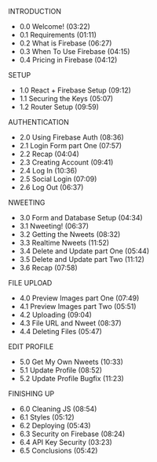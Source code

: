 INTRODUCTION
- 0.0 Welcome! (03:22)
- 0.1 Requirements (01:11)
- 0.2 What is Firebase (06:27)
- 0.3 When To Use Firebase (04:15)
- 0.4 Pricing in Firebase (04:12)

SETUP
- 1.0 React + Firebase Setup (09:12)
- 1.1 Securing the Keys (05:07)
- 1.2 Router Setup (09:59)

AUTHENTICATION
- 2.0 Using Firebase Auth (08:36)
- 2.1 Login Form part One (07:57)
- 2.2 Recap (04:04)
- 2.3 Creating Account (09:41)
- 2.4 Log In (10:36)
- 2.5 Social Login (07:09)
- 2.6 Log Out (06:37)

NWEETING
- 3.0 Form and Database Setup (04:34)
- 3.1 Nweeting! (06:37)
- 3.2 Getting the Nweets (08:32)
- 3.3 Realtime Nweets (11:52)
- 3.4 Delete and Update part One (05:44)
- 3.5 Delete and Update part Two (11:12)
- 3.6 Recap (07:58)

FILE UPLOAD
- 4.0 Preview Images part One (07:49)
- 4.1 Preview Images part Two (05:51)
- 4.2 Uploading (09:04)
- 4.3 File URL and Nweet (08:37)
- 4.4 Deleting Files (05:47)

EDIT PROFILE
- 5.0 Get My Own Nweets (10:33)
- 5.1 Update Profile (08:52)
- 5.2 Update Profile Bugfix (11:23)

FINISHING UP
- 6.0 Cleaning JS (08:54)
- 6.1 Styles (05:12)
- 6.2 Deploying (05:43)
- 6.3 Security on Firebase (08:24)
- 6.4 API Key Security (03:23)
- 6.5 Conclusions (05:42)